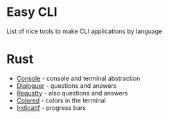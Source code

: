 # Easy CLI
List of nice tools to make CLI applications by language

# Rust
- [Console](https://github.com/console-rs/console) - console and terminal abstraction
- [Dialoguer](https://github.com/console-rs/dialoguer) - questions and answers 
- [Requstty](https://github.com/Lutetium-Vanadium/requestty) - also questions and answers
- [Colored](https://github.com/mackwic/colored) - colors in the terminal
- [Indicatif](https://github.com/console-rs/indicatif) - progress bars
